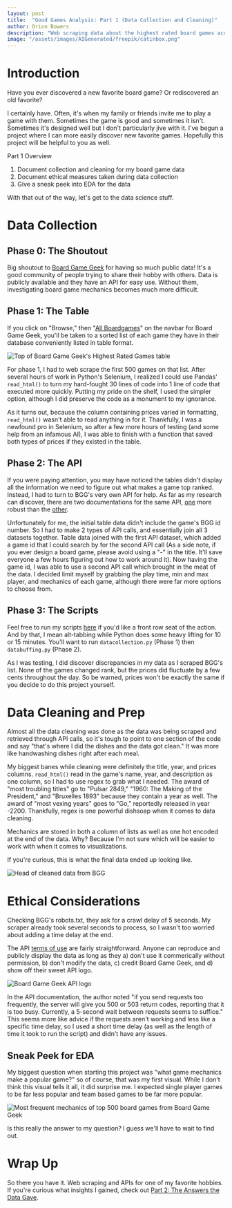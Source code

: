 ```yaml
---
layout: post
title:  "Good Games Analysis: Part 1 (Data Collection and Cleaning)"
author: Orion Bowers
description: "Web scraping data about the highest rated board games according to BoardGameGeek" 
image: "/assets/images/AIGenerated/freepik/catinbox.png"
---
```

# Introduction

Have you ever discovered a new favorite board game? Or rediscovered an old favorite?

I certainly have. Often, it's when my family or friends invite me to play a game with them. Sometimes the game is good and sometimes it isn't. Sometimes it's designed well but I don't particularly jive with it. I've begun a project where I can more easily discover new favorite games. Hopefully this project will be helpful to you as well.

Part 1 Overview

1. Document collection and cleaning for my board game data
2. Document ethical measures taken during data collection
3. Give a sneak peek into EDA for the data

With that out of the way, let's get to the data science stuff.

# Data Collection

## Phase 0: The Shoutout

Big shoutout to [Board Game Geek](https://boardgamegeek.com/) for having so much public data! It's a good community of people trying to share their hobby with others. Data is publicly available and they have an API for easy use. Without them, investigating board game mechanics becomes much more difficult.

## Phase 1: The Table
If you click on "Browse," then "[All Boardgames](https://boardgamegeek.com/browse/boardgame)" on the navbar for Board Game Geek, you'll be taken to a sorted list of each game they have in their database conveniently listed in table format.

![Top of Board Game Geek's Highest Rated Games table]({{site.url}}/{{site.baseurl}}/assets/images/goodgames/BGGTopRatingsTable.png)

For phase 1, I had to web scrape the first 500 games on that list. After several hours of work in Python's Selenium, I realized I could use Pandas' `read_html()` to turn my hard-fought 30 lines of code into 1 line of code that executed more quickly. Putting my pride on the shelf, I used the simpler option, although I did preserve the code as a monument to my ignorance. 

As it turns out, because the column containing prices varied in formatting, `read_html()` wasn't able to read anything in for it. Thankfully, I was a newfound pro in Selenium, so after a few more hours of testing (and some help from an infamous AI), I was able to finish with a function that saved both types of prices if they existed in the table.

## Phase 2: The API
If you were paying attention, you may have noticed the tables didn't display all the information we need to figure out what makes a game top ranked. Instead, I had to turn to BGG's very own API for help. As far as my research can discover, there are two documentations for the same API, [one](https://boardgamegeek.com/wiki/page/BGG_XML_API&redirectedfrom=XML_API#) more robust than the [other](https://api.geekdo.com/xmlapi2).

Unfortunately for me, the initial table data didn't include the game's BGG id number. So I had to make 2 types of API calls, and essentially join all 3 datasets together. Table data joined with the first API dataset, which added a game id that I could search by for the second API call (As a side note, if you ever design a board game, please avoid using a "-" in the title. It'll save everyone a few hours figuring out how to work around it). Now having the game id, I was able to use a second API call which brought in the meat of the data. I decided limit myself by grabbing the play time, min and max player, and mechanics of each game, although there were far more options to choose from.

## Phase 3: The Scripts
Feel free to run my scripts [here](https://github.com/Orion00/goodgames) if you'd like a front row seat of the action. And by that, I mean alt-tabbing while Python does some heavy lifting for 10 or 15 minutes. You'll want to run `datacollection.py` (Phase 1) then `databuffing.py` (Phase 2).

As I was testing, I did discover discrepancies in my data as I scraped BGG's list. None of the games changed rank, but the prices did fluctuate by a few cents throughout the day. So be warned, prices won't be exactly the same if you decide to do this project yourself.

# Data Cleaning and Prep
Almost all the data cleaning was done as the data was being scraped and retrieved through API calls, so it's tough to point to one section of the code and say "that's where I did the dishes and the data got clean." It was more like handwashing dishes right after each meal.

My biggest banes while cleaning were definitely the title, year, and prices columns. `read_html()` read in the game's name, year, and description as one column, so I had to use regex to grab what I needed. The award of "most troubling titles" go to "Pulsar 2849," "1960: The Making of the President," and "Bruxelles 1893" because they contain a year as well. The award of "most vexing years" goes to "Go," reportedly released in year -2200. Thankfully, regex is one powerful dishsoap when it comes to data cleaning.

Mechanics are stored in both a column of lists as well as one hot encoded at the end of the data. Why? Because I'm not sure which will be easier to work with when it comes to visualizations.

If you're curious, this is what the final data ended up looking like.

![Head of cleaned data from BGG]({{site.url}}/{{site.baseurl}}/assets/images/goodgames/full_data_head.png)

# Ethical Considerations

Checking BGG's robots.txt, they ask for a crawl delay of 5 seconds. My scraper already took several seconds to process, so I wasn't too worried about adding a time delay at the end.

The API [terms of use](https://boardgamegeek.com/wiki/page/XML_API_Terms_of_Use) are fairly straightforward. Anyone can reproduce and publicly display the data as long as they a) don't use it commerically without permission, b) don't modify the data, c) credit Board Game Geek, and d) show off their sweet API logo.

![Board Game Geek API logo]({{site.url}}/{{site.baseurl}}/assets/images/goodgames/bggAPILogo.jpeg)

In the API documentation, the author noted "if you send requests too frequently, the server will give you 500 or 503 return codes, reporting that it is too busy. Currently, a 5-second wait between requests seems to suffice." This seems more like advice if the requests aren't working and less like a specific time delay, so I used a short time delay (as well as the length of time it took to run the script) and didn't have any issues.

## Sneak Peek for EDA

My biggest question when starting this project was "what game mechanics make a popular game?" so of course, that was my first visual. While I don't think this visual tells it all, it did surprise me. I expected single player games to be far less popular and team based games to be far more popular.

![Most frequent mechanics of top 500 board games from Board Game Geek]({{site.url}}/{{site.baseurl}}/assets/images/goodgames/mostFreqMechanics.png)

Is this really the answer to my question? I guess we'll have to wait to find out.

# Wrap Up
So there you have it. Web scraping and APIs for one of my favorite hobbies. If you're curious what insights I gained, check out [Part 2: The Answers the Data Gave](https://orion00.github.io/tinyproject/2022/12/09/good-games-part-2.html).